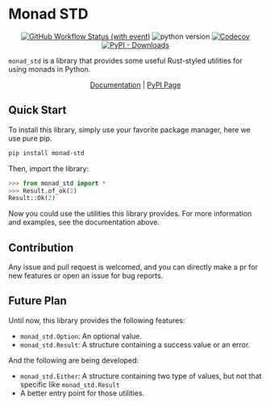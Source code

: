 # Monad STD

<div style="text-align: center;">

<a href="https://github.com/Embers-of-the-Fire/monad-std/actions"><img alt="GitHub Workflow Status (with event)" src="https://img.shields.io/github/actions/workflow/status/Embers-of-the-Fire/monad-std/test-python-package.yml?branch=main&logo=github" /></a>
<img alt="python version" src="https://img.shields.io/badge/python-%E2%89%A53.8-blue?logo=python" />
<a href="https://app.codecov.io/gh/Embers-of-the-Fire/monad-std"><img alt="Codecov" src="https://img.shields.io/codecov/c/github/Embers-of-the-Fire/monad-std?logo=codecov" /></a>
<a href="https://pypi.org/project/monad-std/"><img alt="PyPI - Downloads" src="https://img.shields.io/pypi/dm/monad-std?logo=pypi" /></a>

</div>

`monad_std` is a library that provides some useful Rust-styled utilities for using monads in Python.

<div style="text-align: center;">

<a href="https://embers-of-the-fire.github.io/monad-std/">Documentation</a> | <a href="https://pypi.org/project/monad-std/">PyPI Page</a>

</div>

## Quick Start

To install this library, simply use your favorite package manager, here we use pure pip.

```bash
pip install monad-std
```

Then, import the library:

```python
>>> from monad_std import *
>>> Result.of_ok(2)
Result::Ok(2)
```

Now you could use the utilities this library provides. For more information and examples, see the documentation above.

## Contribution

Any issue and pull request is welcomed, and you can directly make a pr for new features or open an issue for bug reports.

## Future Plan

Until now, this library provides the following features:

- `monad_std.Option`: An optional value.
- `monad_std.Result`: A structure containing a success value or an error.

And the following are being developed:

- `monad_std.Either`: A structure containing two type of values, but not that specific like `monad_std.Result`
- A better entry point for those utilities.
